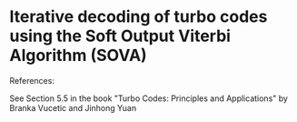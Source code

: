 # Iterative decoding of turbo codes using the Soft Output Viterbi Algorithm (SOVA)

References:

See Section 5.5 in the book "Turbo Codes: Principles and Applications" by Branka Vucetic and Jinhong Yuan 
